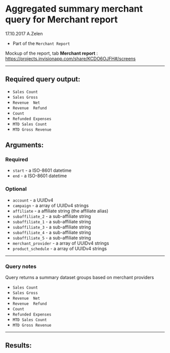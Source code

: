 # Aggregated summary merchant query for Merchant report

17.10.2017 A.Zelen

* Part of the `Merchant Report`

Mockup of the report, tab **Merchant report** :
https://projects.invisionapp.com/share/KCDO6OJFH#/screens

____

## Required query output:

* `Sales Count`
* `Sales Gross`
* `Revenue	Net`
* `Revenue	Refund`
* `Count`
* `Refunded Expenses`
* `MTD Sales Count`
* `MTD Gross Revenue`

## Arguments:

### Required
* `start` - a ISO-8601 datetime
* `end` - a ISO-8601 datetime

### Optional
* `account` - a UUIDv4
* `campaign` -  a array of UUIDv4 strings
* `affiliate` -  a affiliate string (the affiliate alias)
* `subaffiliate_2` -  a sub-affiliate string
* `subaffiliate_1` -  a sub-affiliate string
* `subaffiliate_3` -  a sub-affiliate string
* `subaffiliate_4` -  a sub-affiliate string
* `subaffiliate_5` -  a sub-affiliate string
* `merchant_provider` -  a array of UUIDv4 strings
* `product_schedule` -  a array of UUIDv4 strings

---
### Query notes
Query returns a summary dataset groups based on merchant providers

* `Sales Count`
* `Sales Gross`
* `Revenue	Net`
* `Revenue	Refund`
* `Count`
* `Refunded Expenses`
* `MTD Sales Count`
* `MTD Gross Revenue`
---
## Results:

```
```
